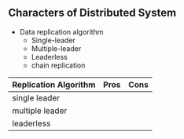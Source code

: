 ## Characters of Distributed System

* Data replication algorithm
    * Single-leader
    * Multiple-leader
    * Leaderless
    * chain replication

Replication Algorithm | Pros | Cons
--- | --- | ---
single leader | |
multiple leader | |
leaderless | |